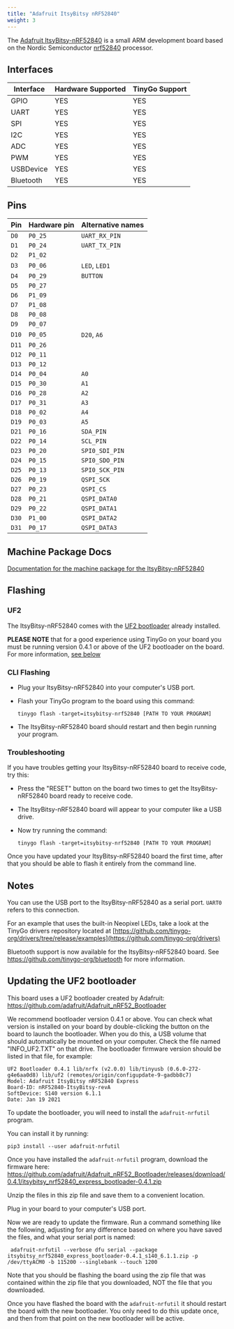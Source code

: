 ```yaml
---
title: "Adafruit ItsyBitsy nRF52840"
weight: 3
---
```


The [Adafruit ItsyBitsy-nRF52840](https://www.adafruit.com/product/4333) is a small ARM development board based on the Nordic Semiconductor [nrf52840](https://www.nordicsemi.com/eng/Products/nRF52840)  processor.

## Interfaces

| Interface | Hardware Supported | TinyGo Support |
| --------- | ------------- | ----- |
| GPIO      | YES | YES |
| UART      | YES | YES |
| SPI       | YES | YES |
| I2C       | YES | YES |
| ADC       | YES | YES |
| PWM       | YES | YES |
| USBDevice | YES | YES |
| Bluetooth | YES | YES |

## Pins

| Pin               | Hardware pin | Alternative names |
| ----------------- | ------------ | ----------------- |
| `D0`              | `P0_25`      | `UART_RX_PIN`     |
| `D1`              | `P0_24`      | `UART_TX_PIN`     |
| `D2`              | `P1_02`      |                   |
| `D3`              | `P0_06`      | `LED`, `LED1`     |
| `D4`              | `P0_29`      | `BUTTON`          |
| `D5`              | `P0_27`      |                   |
| `D6`              | `P1_09`      |                   |
| `D7`              | `P1_08`      |                   |
| `D8`              | `P0_08`      |                   |
| `D9`              | `P0_07`      |                   |
| `D10`             | `P0_05`      | `D20`, `A6`       |
| `D11`             | `P0_26`      |                   |
| `D12`             | `P0_11`      |                   |
| `D13`             | `P0_12`      |                   |
| `D14`             | `P0_04`      | `A0`              |
| `D15`             | `P0_30`      | `A1`              |
| `D16`             | `P0_28`      | `A2`              |
| `D17`             | `P0_31`      | `A3`              |
| `D18`             | `P0_02`      | `A4`              |
| `D19`             | `P0_03`      | `A5`              |
| `D21`             | `P0_16`      | `SDA_PIN`         |
| `D22`             | `P0_14`      | `SCL_PIN`         |
| `D23`             | `P0_20`      | `SPI0_SDI_PIN`    |
| `D24`             | `P0_15`      | `SPI0_SDO_PIN`    |
| `D25`             | `P0_13`      | `SPI0_SCK_PIN`    |
| `D26`             | `P0_19`      | `QSPI_SCK`        |
| `D27`             | `P0_23`      | `QSPI_CS`         |
| `D28`             | `P0_21`      | `QSPI_DATA0`      |
| `D29`             | `P0_22`      | `QSPI_DATA1`      |
| `D30`             | `P1_00`      | `QSPI_DATA2`      |
| `D31`             | `P0_17`      | `QSPI_DATA3`      |

## Machine Package Docs

[Documentation for the machine package for the ItsyBitsy-nRF52840](../machine/itsybitsy-nrf52840)

## Flashing

### UF2

The ItsyBitsy-nRF52840 comes with the [UF2 bootloader](https://github.com/Microsoft/uf2) already installed.

**PLEASE NOTE** that for a good experience using TinyGo on your board you must be running version 0.4.1 or above of the UF2 bootloader on the board. For more information, [see below](#updating-the-uf2-bootloader)

### CLI Flashing

- Plug your ItsyBitsy-nRF52840 into your computer's USB port.
- Flash your TinyGo program to the board using this command:

    ```shell
    tinygo flash -target=itsybitsy-nrf52840 [PATH TO YOUR PROGRAM]
    ```

- The ItsyBitsy-nRF52840 board should restart and then begin running your program.

### Troubleshooting

If you have troubles getting your ItsyBitsy-nRF52840 board to receive code, try this:

- Press the "RESET" button on the board two times to get the ItsyBitsy-nRF52840 board ready to receive code.
- The ItsyBitsy-nRF52840 board will appear to your computer like a USB drive.
- Now try running the command:

    ```shell
    tinygo flash -target=itsybitsy-nrf52840 [PATH TO YOUR PROGRAM]
    ```

Once you have updated your ItsyBitsy-nRF52840 board the first time, after that you should be able to flash it entirely from the command line.

## Notes

You can use the USB port to the ItsyBitsy-nRF52840 as a serial port. `UART0` refers to this connection.

For an example that uses the built-in Neopixel LEDs, take a look at the TinyGo drivers repository located at [https://github.com/tinygo-org/drivers/tree/release/examples](https://github.com/tinygo-org/drivers)

Bluetooth support is now available for the ItsyBitsy-nRF52840 board. See https://github.com/tinygo-org/bluetooth for more information.

## Updating the UF2 bootloader

This board uses a UF2 bootloader created by Adafruit: https://github.com/adafruit/Adafruit_nRF52_Bootloader

We recommend bootloader version 0.4.1 or above. You can check what version is installed on your board by double-clicking the button on the board to launch the bootloader. When you do this, a USB volume that should automatically be mounted on your computer. Check the file named "INFO_UF2.TXT" on that drive. The bootloader firmware version should be listed in that file, for example:

```
UF2 Bootloader 0.4.1 lib/nrfx (v2.0.0) lib/tinyusb (0.6.0-272-g4e6aa0d8) lib/uf2 (remotes/origin/configupdate-9-gadbb8c7)
Model: Adafruit ItsyBitsy nRF52840 Express
Board-ID: nRF52840-ItsyBitsy-revA
SoftDevice: S140 version 6.1.1
Date: Jan 19 2021
```

To update the bootloader, you will need to install the `adafruit-nrfutil` program. 

You can install it by running:

```shell
pip3 install --user adafruit-nrfutil
```

Once you have installed the `adafruit-nrfutil` program, download the firmware here: 
https://github.com/adafruit/Adafruit_nRF52_Bootloader/releases/download/0.4.1/itsybitsy_nrf52840_express_bootloader-0.4.1.zip

Unzip the files in this zip file and save them to a convenient location. 

Plug in your board to your computer's USB port.

Now we are ready to update the firmware. Run a command something like the following, adjusting for any difference based on where you have saved the files, and what your serial port is named:

```shell
 adafruit-nrfutil --verbose dfu serial --package itsybitsy_nrf52840_express_bootloader-0.4.1_s140_6.1.1.zip -p /dev/ttyACM0 -b 115200 --singlebank --touch 1200
```

Note that you should be flashing the board using the zip file that was contained within the zip file that you downloaded, NOT the file that you downloaded.

Once you have flashed the board with the `adafruit-nrfutil` it should restart the board with the new bootloader. You only need to do this update once, and then from that point on the new bootloader will be active.
